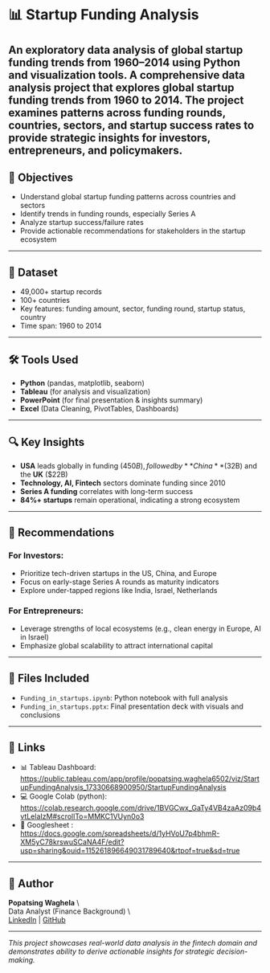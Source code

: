 # 📊 Startup Funding Analysis
An exploratory data analysis of global startup funding trends from 1960–2014 using Python and visualization tools.
A comprehensive data analysis project that explores global startup funding trends from 1960 to 2014. The project examines patterns across funding rounds, countries, sectors, and startup success rates to provide strategic insights for investors, entrepreneurs, and policymakers.
---

## 🎯 Objectives

- Understand global startup funding patterns across countries and sectors
- Identify trends in funding rounds, especially Series A
- Analyze startup success/failure rates
- Provide actionable recommendations for stakeholders in the startup ecosystem

---

## 📁 Dataset

- 49,000+ startup records
- 100+ countries
- Key features: funding amount, sector, funding round, startup status, country
- Time span: 1960 to 2014

---

## 🛠 Tools Used

- **Python** (pandas, matplotlib, seaborn)
- **Tableau** (for analysis and visualization)
- **PowerPoint** (for final presentation & insights summary)
- **Excel** (Data Cleaning, PivotTables, Dashboards)

---

## 🔍 Key Insights

- **USA** leads globally in funding ($450B), followed by **China** ($32B) and the **UK** ($22B)
- **Technology, AI, Fintech** sectors dominate funding since 2010
- **Series A funding** correlates with long-term success
- **84%+ startups** remain operational, indicating a strong ecosystem

---

## 🧠 Recommendations

### For Investors:
- Prioritize tech-driven startups in the US, China, and Europe
- Focus on early-stage Series A rounds as maturity indicators
- Explore under-tapped regions like India, Israel, Netherlands

### For Entrepreneurs:
- Leverage strengths of local ecosystems (e.g., clean energy in Europe, AI in Israel)
- Emphasize global scalability to attract international capital

---

## 📂 Files Included

- `Funding_in_startups.ipynb`: Python notebook with full analysis
- `Funding_in_startups.pptx`: Final presentation deck with visuals and conclusions

---

## 🔗 Links

- 📊 Tableau Dashboard: https://public.tableau.com/app/profile/popatsing.waghela6502/viz/StartupFundingAnalysis_17330668900950/StartupFundingAnalysis
- 💻 Google Colab (python): https://colab.research.google.com/drive/1BVGCwx_GaTy4VB4zaAz09b4vtLelaIzM#scrollTo=MMKC1VUyn0o3
- 📂 Googlesheet : https://docs.google.com/spreadsheets/d/1yHVoU7p4bhmR-XM5yC78krswuSCaNA4F/edit?usp=sharing&ouid=115261896649031789640&rtpof=true&sd=true

---

## 👤 Author

**Popatsing Waghela**  \  
Data Analyst (Finance Background)  \  
[LinkedIn](https://www.linkedin.com/in/popatsing-waghela-3b7a87246) | [GitHub](https://github.com/Waghela007)

---

_This project showcases real-world data analysis in the fintech domain and demonstrates ability to derive actionable insights for strategic decision-making._

